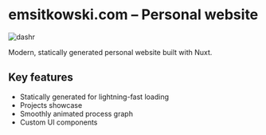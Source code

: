# emsitkowski.com – Personal website

![dashr](https://github.com/user-attachments/assets/f82c2dae-f558-40d8-90a7-50e0f8791754)

Modern, statically generated personal website built with Nuxt.

## Key features

- Statically generated for lightning-fast loading
- Projects showcase
- Smoothly animated process graph
- Custom UI components
